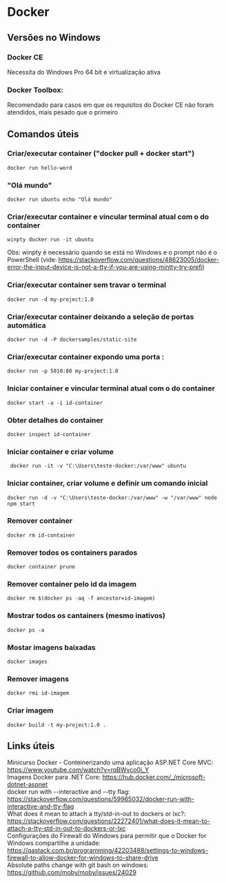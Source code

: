 # Docker

## Versões no Windows

### Docker CE
Necessita do Windows Pro 64 bit e virtualização ativa

### Docker Toolbox:
Recomendado para casos em que os requisitos do Docker CE não foram atendidos, mais pesado que o primeiro

## Comandos úteis

### Criar/executar container ("docker pull + docker start")
```
docker run hello-word
```

### "Olá mundo"
```
docker run ubuntu echo "Olá mundo"
```

### Criar/executar container e vincular terminal atual com o do container 
```
winpty docker run -it ubuntu
```
Obs: winpty é necessário quando se está no Windows e o prompt não é o PowerShell (vide: https://stackoverflow.com/questions/48623005/docker-error-the-input-device-is-not-a-tty-if-you-are-using-mintty-try-prefi)

### Criar/executar container sem travar o terminal
```
docker run -d my-project:1.0
```

### Criar/executar container deixando a seleção de portas automática
```
docker run -d -P dockersamples/static-site
```

### Criar/executar container expondo uma porta <destino>:<origem>
```
docker run -p 5010:80 my-project:1.0
```

### Iniciar container e vincular terminal atual com o do container
```
docker start -a -i id-container
```

### Obter detalhes do container
```
docker inspect id-container
```

### Iniciar container e criar volume
```
 docker run -it -v "C:\Users\teste-docker:/var/www" ubuntu
```

### Iniciar container, criar volume e definir um comando inicial
```
docker run -d -v "C:\Users\teste-docker:/var/www" -w "/var/www" node npm start
```

### Remover container
```
docker rm id-container
```

### Remover todos os containers parados
```
docker container prune
```

### Remover container pelo id da imagem
```
docker rm $(docker ps -aq -f ancestor=id-imagem)
```

### Mostrar todos os cantainers (mesmo inativos)
```
docker ps -a
```

### Mostar imagens baixadas
```
docker images
```

### Remover imagens
```
docker rmi id-imagem
```

### Criar imagem
```
docker build -t my-project:1.0 .
```

## Links úteis
Minicurso Docker - Conteinerizando uma aplicação ASP.NET Core MVC: https://www.youtube.com/watch?v=rqBWvco0i_Y  
Imagens Docker para .NET Core: https://hub.docker.com/_/microsoft-dotnet-aspnet  
docker run with --interactive and --tty flag: https://stackoverflow.com/questions/59965032/docker-run-with-interactive-and-tty-flag  
What does it mean to attach a tty/std-in-out to dockers or lxc?: https://stackoverflow.com/questions/22272401/what-does-it-mean-to-attach-a-tty-std-in-out-to-dockers-or-lxc  
Configurações do Firewall do Windows para permitir que o Docker for Windows compartilhe a unidade: https://qastack.com.br/programming/42203488/settings-to-windows-firewall-to-allow-docker-for-windows-to-share-drive  
Absolute paths change with git bash on windows: https://github.com/moby/moby/issues/24029  